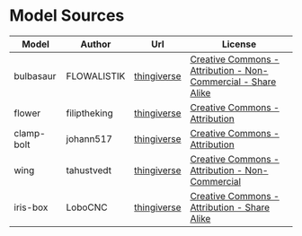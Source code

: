 # Model Sources
Model|Author|Url|License 
------------ | ------------- | ------------- | -------------
bulbasaur|FLOWALISTIK|[thingiverse](https://www.thingiverse.com/thing:327753)|[Creative Commons - Attribution - Non-Commercial - Share Alike](https://creativecommons.org/licenses/by-nc-sa/3.0/)
flower|filiptheking|[thingiverse](https://www.thingiverse.com/thing:1596049)|[Creative Commons - Attribution](https://creativecommons.org/licenses/by/3.0/)
clamp-bolt|johann517|[thingiverse](https://www.thingiverse.com/thing:1673030)|[Creative Commons - Attribution](http://creativecommons.org/licenses/by/3.0/)
wing|tahustvedt|[thingiverse](https://www.thingiverse.com/thing:3358880)|[Creative Commons - Attribution - Non-Commercial](https://creativecommons.org/licenses/by-nc/3.0/)
iris-box|LoboCNC|[thingiverse](https://www.thingiverse.com/thing:1817180)|[Creative Commons - Attribution - Share Alike](https://creativecommons.org/licenses/by-sa/3.0/)
